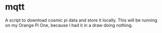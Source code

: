 # mqtt
A script to download cosmic pi data and store it locally.
This will be running on my Orange Pi One, because I had it in a draw doing nothing.

